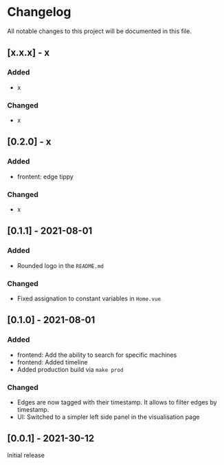 # Changelog
All notable changes to this project will be documented in this file.

## [x.x.x] - x

### Added
- x

### Changed
- x

## [0.2.0] - x

### Added
- frontent: edge tippy

### Changed
- x

## [0.1.1] - 2021-08-01

### Added
- Rounded logo in the `README.md`

### Changed
- Fixed assignation to constant variables in `Home.vue`

## [0.1.0] - 2021-08-01

### Added
- frontend: Add the ability to search for specific machines
- frontend: Added timeline
- Added production build via `make prod`

### Changed
- Edges are now tagged with their timestamp. It allows to filter edges by timestamp.
- UI: Switched to a simpler left side panel in the visualisation page

## [0.0.1] - 2021-30-12
Initial release